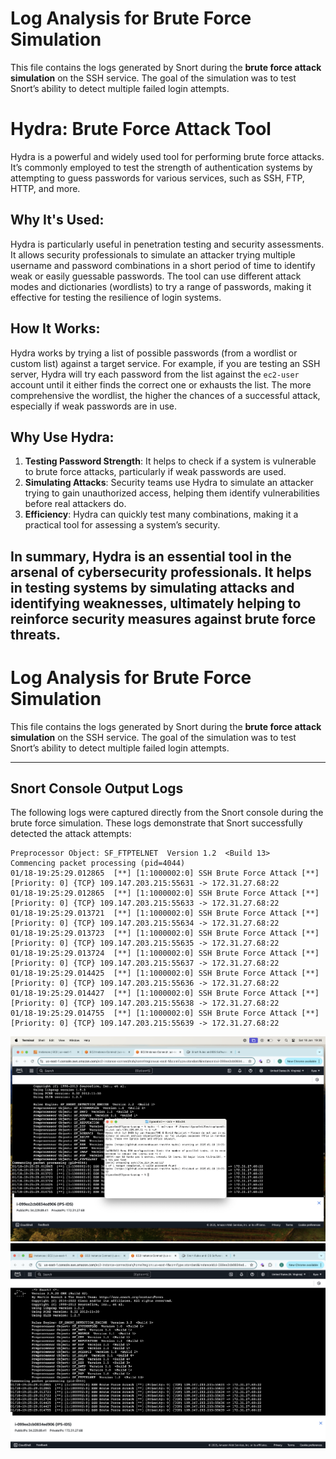# Log Analysis for Brute Force Simulation

This file contains the logs generated by Snort during the **brute force attack simulation** on the SSH service. The goal of the simulation was to test Snort’s ability to detect multiple failed login attempts.

# Hydra: Brute Force Attack Tool

Hydra is a powerful and widely used tool for performing brute force attacks. It’s commonly employed to test the strength of authentication systems by attempting to guess passwords for various services, such as SSH, FTP, HTTP, and more.

## Why It's Used:
Hydra is particularly useful in penetration testing and security assessments. It allows security professionals to simulate an attacker trying multiple username and password combinations in a short period of time to identify weak or easily guessable passwords. The tool can use different attack modes and dictionaries (wordlists) to try a range of passwords, making it effective for testing the resilience of login systems.

## How It Works:
Hydra works by trying a list of possible passwords (from a wordlist or custom list) against a target service. For example, if you are testing an SSH server, Hydra will try each password from the list against the `ec2-user` account until it either finds the correct one or exhausts the list. The more comprehensive the wordlist, the higher the chances of a successful attack, especially if weak passwords are in use.

## Why Use Hydra:
1. **Testing Password Strength**: It helps to check if a system is vulnerable to brute force attacks, particularly if weak passwords are used.
2. **Simulating Attacks**: Security teams use Hydra to simulate an attacker trying to gain unauthorized access, helping them identify vulnerabilities before real attackers do.
3. **Efficiency**: Hydra can quickly test many combinations, making it a practical tool for assessing a system’s security.

In summary, Hydra is an essential tool in the arsenal of cybersecurity professionals. It helps in testing systems by simulating attacks and identifying weaknesses, ultimately helping to reinforce security measures against brute force threats.
--- 

# Log Analysis for Brute Force Simulation

This file contains the logs generated by Snort during the **brute force attack simulation** on the SSH service. The goal of the simulation was to test Snort’s ability to detect multiple failed login attempts.

---

## Snort Console Output Logs

The following logs were captured directly from the Snort console during the brute force simulation. These logs demonstrate that Snort successfully detected the attack attempts:

```plaintext
Preprocessor Object: SF_FTPTELNET  Version 1.2  <Build 13>
Commencing packet processing (pid=4044)
01/18-19:25:29.012865  [**] [1:1000002:0] SSH Brute Force Attack [**] [Priority: 0] {TCP} 109.147.203.215:55631 -> 172.31.27.68:22
01/18-19:25:29.012865  [**] [1:1000002:0] SSH Brute Force Attack [**] [Priority: 0] {TCP} 109.147.203.215:55633 -> 172.31.27.68:22
01/18-19:25:29.013721  [**] [1:1000002:0] SSH Brute Force Attack [**] [Priority: 0] {TCP} 109.147.203.215:55634 -> 172.31.27.68:22
01/18-19:25:29.013723  [**] [1:1000002:0] SSH Brute Force Attack [**] [Priority: 0] {TCP} 109.147.203.215:55635 -> 172.31.27.68:22
01/18-19:25:29.013724  [**] [1:1000002:0] SSH Brute Force Attack [**] [Priority: 0] {TCP} 109.147.203.215:55637 -> 172.31.27.68:22
01/18-19:25:29.014425  [**] [1:1000002:0] SSH Brute Force Attack [**] [Priority: 0] {TCP} 109.147.203.215:55636 -> 172.31.27.68:22
01/18-19:25:29.014427  [**] [1:1000002:0] SSH Brute Force Attack [**] [Priority: 0] {TCP} 109.147.203.215:55638 -> 172.31.27.68:22
01/18-19:25:29.014755  [**] [1:1000002:0] SSH Brute Force Attack [**] [Priority: 0] {TCP} 109.147.203.215:55639 -> 172.31.27.68:22
```
![brute-force](/screenshots/Brute-force.png)
![logs](/screenshots/Logs.png)